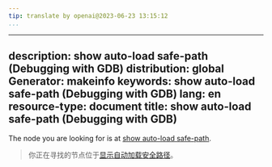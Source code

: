 ```yaml
---
tip: translate by openai@2023-06-23 13:15:12
...
```

---
description: show auto-load safe-path (Debugging with GDB)
distribution: global
Generator: makeinfo
keywords: show auto-load safe-path (Debugging with GDB)
lang: en
resource-type: document
title: show auto-load safe-path (Debugging with GDB)
---

The node you are looking for is at [show auto-load safe-path](Auto_002dloading-safe-path.html#show-auto_002dload-safe_002dpath).

> 你正在寻找的节点位于[显示自动加载安全路径](Auto_002dloading-safe-path.html#show-auto_002dload-safe_002dpath)。
